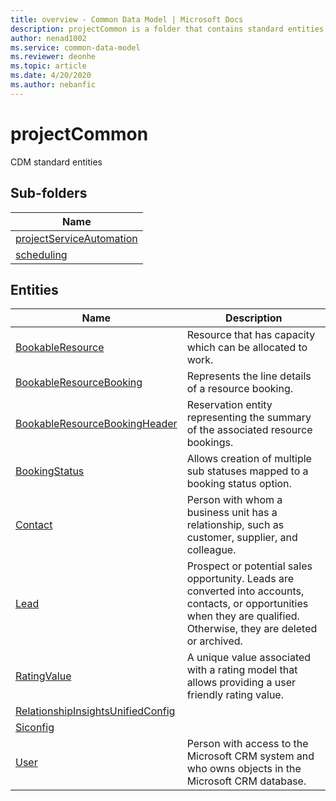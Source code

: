 ```yaml
---
title: overview - Common Data Model | Microsoft Docs
description: projectCommon is a folder that contains standard entities related to the Common Data Model.
author: nenad1002
ms.service: common-data-model
ms.reviewer: deonhe
ms.topic: article
ms.date: 4/20/2020
ms.author: nebanfic
---
```


# projectCommon

CDM standard entities  

## Sub-folders

|Name|
|---|
|[projectServiceAutomation](projectServiceAutomation/overview.md)|
|[scheduling](scheduling/overview.md)|




## Entities

|Name|Description|
|---|---|
|[BookableResource](BookableResource.md)|Resource that has capacity which can be allocated to work.|
|[BookableResourceBooking](BookableResourceBooking.md)|Represents the line details of a resource booking.|
|[BookableResourceBookingHeader](BookableResourceBookingHeader.md)|Reservation entity representing the summary of the associated resource bookings.|
|[BookingStatus](BookingStatus.md)|Allows creation of multiple sub statuses mapped to a booking status option.|
|[Contact](Contact.md)|Person with whom a business unit has a relationship, such as customer, supplier, and colleague.|
|[Lead](Lead.md)|Prospect or potential sales opportunity. Leads are converted into accounts, contacts, or opportunities when they are qualified. Otherwise, they are deleted or archived.|
|[RatingValue](RatingValue.md)|A unique value associated with a rating model that allows providing a user friendly rating value.|
|[RelationshipInsightsUnifiedConfig](RelationshipInsightsUnifiedConfig.md)||
|[Siconfig](Siconfig.md)||
|[User](User.md)|Person with access to the Microsoft CRM system and who owns objects in the Microsoft CRM database.|
